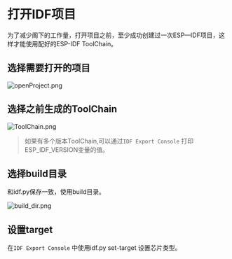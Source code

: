 # 打开IDF项目
为了减少阁下的工作量，打开项目之前，至少成功创建过一次ESP—IDF项目，这样才能使用配好的ESP-IDF ToolChain。

## 选择需要打开的项目
![openProject.png](openProject.png)

## 选择之前生成的ToolChain

![ToolChain.png](ToolChain.png)

>如果有多个版本ToolChain,可以通过`IDF Export Console` 
>打印ESP_IDF_VERSION变量的值。

## 选择build目录
和idf.py保存一致，使用build目录。

![build_dir.png](build_dir.png)

## 设置target
在`IDF Export Console` 中使用idf.py set-target 设置芯片类型。 